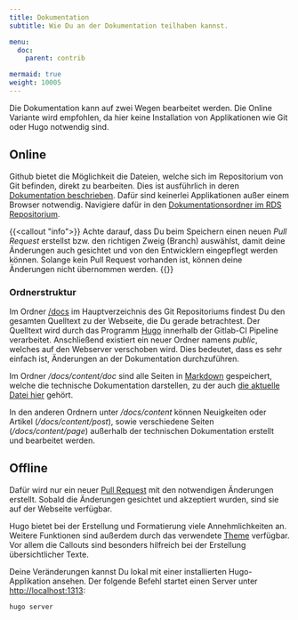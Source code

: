 ```yaml
---
title: Dokumentation
subtitle: Wie Du an der Dokumentation teilhaben kannst.

menu:
  doc:
    parent: contrib

mermaid: true
weight: 10005
---
```


Die Dokumentation kann auf zwei Wegen bearbeitet werden. Die Online Variante wird empfohlen, da hier keine Installation von Applikationen wie Git oder Hugo notwendig sind.

## Online

Github bietet die Möglichkeit die Dateien, welche sich im Repositorium von Git befinden, direkt zu bearbeiten. Dies ist ausführlich in deren [Dokumentation beschrieben](https://help.github.com/en/github/managing-files-in-a-repository/editing-files-in-your-repository). Dafür sind keinerlei Applikationen außer einem Browser notwendig. Navigiere dafür in den [Dokumentationsordner im RDS Repositorium](https://github.com/Sciebo-RDS/Sciebo-RDS/tree/master/docs).

{{<callout "info">}}
Achte darauf, dass Du beim Speichern einen neuen *Pull Request* erstellst bzw. den richtigen Zweig (Branch) auswählst, damit deine Änderungen auch gesichtet und von den Entwicklern eingepflegt werden können. Solange kein Pull Request vorhanden ist, können deine Änderungen nicht übernommen werden.
{{</callout>}}

### Ordnerstruktur

Im Ordner [/docs](https://github.com/Sciebo-RDS/Sciebo-RDS/tree/master/docs) im Hauptverzeichnis des Git Repositoriums findest Du den gesamten Quelltext zu der Webseite, die Du gerade betrachtest. Der Quelltext wird durch das Programm [Hugo](https://gohugo.io/getting-started/installing/) innerhalb der Gitlab-CI Pipeline verarbeitet. Anschließend existiert ein neuer Ordner namens *public*, welches auf den Webserver verschoben wird. Dies bedeutet, dass es sehr einfach ist, Änderungen an der Dokumentation durchzuführen.

Im Ordner */docs/content/doc* sind alle Seiten in [Markdown](https://gohugo.io/content-management/formats/#learn-markdown) gespeichert, welche die technische Dokumentation darstellen, zu der auch [die aktuelle Datei hier](https://github.com/Sciebo-RDS/Sciebo-RDS/tree/master/docs/content/doc/contribute/documentation.de.md) gehört. 

In den anderen Ordnern unter */docs/content* können Neuigkeiten oder Artikel (*/docs/content/post*), sowie verschiedene Seiten (*/docs/content/page*) außerhalb der technischen Dokumentation erstellt und bearbeitet werden.

## Offline

Dafür wird nur ein neuer [Pull Request](https://help.github.com/en/github/collaborating-with-issues-and-pull-requests/about-pull-requests) mit den notwendigen Änderungen erstellt. Sobald die Änderungen gesichtet und akzeptiert wurden, sind sie auf der Webseite verfügbar.

Hugo bietet bei der Erstellung und Formatierung viele Annehmlichkeiten an. Weitere Funktionen sind außerdem durch das verwendete [Theme](https://jimmyjames.github.io/justdocs/home/) verfügbar. Vor allem die Callouts sind besonders hilfreich bei der Erstellung übersichtlicher Texte.

Deine Veränderungen kannst Du lokal mit einer installierten Hugo-Applikation ansehen. Der folgende Befehl startet einen Server unter [http://localhost:1313](http://localhost:1313):

```bash
hugo server
```
